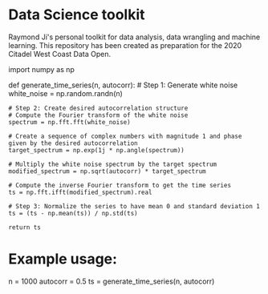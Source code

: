 

Data Science toolkit
==============================
Raymond Ji's personal toolkit for data analysis, data wrangling and machine learning.
This repository has been created as preparation for the 2020 Citadel West Coast Data Open.

import numpy as np

def generate_time_series(n, autocorr):
    # Step 1: Generate white noise
    white_noise = np.random.randn(n)
    
    # Step 2: Create desired autocorrelation structure
    # Compute the Fourier transform of the white noise
    spectrum = np.fft.fft(white_noise)
    
    # Create a sequence of complex numbers with magnitude 1 and phase given by the desired autocorrelation
    target_spectrum = np.exp(1j * np.angle(spectrum))
    
    # Multiply the white noise spectrum by the target spectrum
    modified_spectrum = np.sqrt(autocorr) * target_spectrum
    
    # Compute the inverse Fourier transform to get the time series
    ts = np.fft.ifft(modified_spectrum).real
    
    # Step 3: Normalize the series to have mean 0 and standard deviation 1
    ts = (ts - np.mean(ts)) / np.std(ts)
    
    return ts

# Example usage:
n = 1000
autocorr = 0.5
ts = generate_time_series(n, autocorr)
